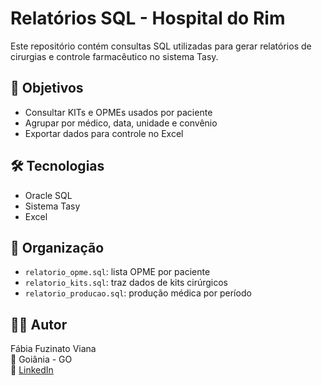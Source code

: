 # Relatórios SQL - Hospital do Rim

Este repositório contém consultas SQL utilizadas para gerar relatórios de cirurgias e controle farmacêutico no sistema Tasy.

## 📌 Objetivos

- Consultar KITs e OPMEs usados por paciente
- Agrupar por médico, data, unidade e convênio
- Exportar dados para controle no Excel

## 🛠 Tecnologias

- Oracle SQL
- Sistema Tasy
- Excel

## 📁 Organização

- `relatorio_opme.sql`: lista OPME por paciente
- `relatorio_kits.sql`: traz dados de kits cirúrgicos
- `relatorio_producao.sql`: produção médica por período

## 👩‍💻 Autor

Fábia Fuzinato Viana  
📍 Goiânia - GO  
🔗 [LinkedIn](https://www.linkedin.com/in/fábia-fuzinato)  
